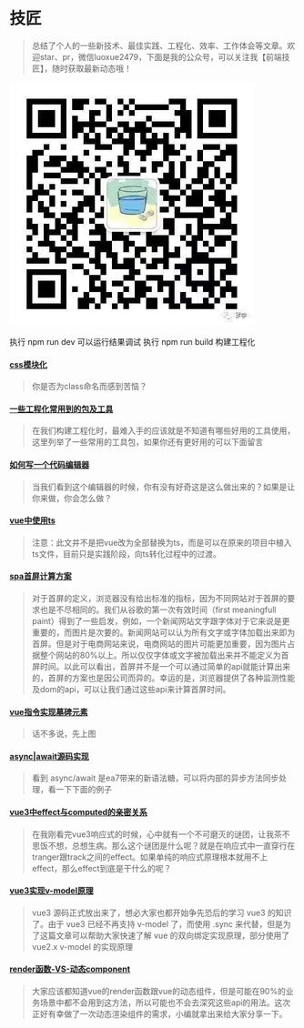 # 技匠
> 总结了个人的一些新技术、最佳实践、工程化、效率、工作体会等文章。欢迎star、pr，微信luoxue2479，下面是我的公众号，可以关注我【前端技匠】，随时获取最新动态哦！

![前端技匠](public/gongzhonghao.jpeg)

执行 npm run dev 可以运行结果调试
执行 npm run build 构建工程化
#### [css模块化](src/views/css/css模块化.md) 
 > 你是否为class命名而感到苦恼？  

#### [一些工程化常用到的包及工具](src/views/engineering/一些工程化常用到的包及工具.md) 
 > 在我们构建工程化时，最难入手的应该就是不知道有哪些好用的工具使用，这里列举了一些常用的工具包，如果你还有更好用的可以下面留言 

#### [如何写一个代码编辑器](src/views/monacoEditor/如何写一个代码编辑器.md) 
 > 当我们看到这个编辑器的时候，你有没有好奇这是这么做出来的？如果是让你来做，你会怎么做？ 

#### [vue中使用ts](src/views/typescript/vue中使用ts.md) 
 > 注意：此文并不是把vue改为全部替换为ts，而是可以在原来的项目中植入ts文件，目前只是实践阶段，向ts转化过程中的过渡。 

#### [spa首屏计算方案](src/views/performance/spa首屏计算方案.md) 
 > 对于首屏的定义，浏览器没有给出标准的指标，因为不同网站对于首屏的要求也是不尽相同的。我们从谷歌的第一次有效时间（first meaningfull paint）得到了一些启发，例如，一个新闻网站文字跟字体对于它来说是更重要的，而图片是次要的。新闻网站可以认为所有文字或字体加载出来即为首屏。但是对于电商网站来说，电商网站的图片可能更加重要，因为图片占据整个网站的80%以上。所以仅仅字体或文字被加载出来并不能定义为首屏时间。以此可以看出，首屏并不是一个可以通过简单的api就能计算出来的，首屏的方案也是因公司而异的。幸运的是，浏览器提供了各种监测性能及dom的api，可以让我们通过这些api来计算首屏时间。 

#### [vue指令实现墓碑元素](src/views/vue/vue指令实现墓碑元素.md) 
 > 话不多说，先上图 

#### [async|await源码实现](src/views/javascript/async/async|await源码实现.md) 
 > 看到 async/await 是ea7带来的新语法糖，可以将内部的异步方法同步处理，看一下下面的例子 

#### [vue3中effect与computed的亲密关系](src/views/vue3/effect/vue3中effect与computed的亲密关系.md) 
 > 在我刚看完vue3响应式的时候，心中就有一个不可磨灭的谜团，让我茶不思饭不想，总想生病。那么这个谜团是什么呢？就是在响应式中一直穿行在tranger跟track之间的effect。如果单纯的响应式原理根本就用不上effect，那么effect到底是干什么的呢？ 

#### [vue3实现v-model原理](src/views/vue3/proxy/vue3实现v-model原理.md) 
 > vue3 源码正式放出来了，想必大家也都开始争先恐后的学习 vue3 的知识了。由于 vue3 已经不再支持 v-model 了，而使用 .sync 来代替，但是为了这篇文章可以帮助大家快速了解 vue 的双向绑定实现原理，部分使用了 vue2.x v-model 的实现原理 

#### [render函数-VS-动态component](src/views/vue/render/render函数-VS-动态component.md) 
 > 大家应该都知道vue的render函数跟vue的动态组件，但是可能在90%的业务场景中都不会用到这方法，所以可能也不会去深究这些api的用法。这次正好有幸做了一次动态渲染组件的需求，小编就拿出来给大家分享一下。 


